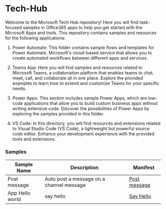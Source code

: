 # Tech-Hub

Welcome to the Microsoft Tech Hub repository! Here you will find task-focused samples in Office365 apps to help you get started with the Microsoft Apps and tools. This repository contains samples and resources for the following applications:

1. Power Automate: This folder contains sample flows and templates for Power Automate, Microsoft's cloud-based service that allows you to create automated workflows between different apps and services.

2. Teams App: Here you will find samples and resources related to Microsoft Teams, a collaboration platform that enables teams to chat, meet, call, and collaborate all in one place. Explore the provided examples to learn how to extend and customize Teams for your specific needs.

3. Power Apps: This section includes sample Power Apps, which are low-code applications that allow you to build custom business apps without writing extensive code. Discover the possibilities of Power Apps by exploring the samples provided in this folder.

4. VS Code: In this directory, you will find resources and extensions related to Visual Studio Code (VS Code), a lightweight but powerful source code editor. Enhance your development experience with the provided tools and extensions.

### Samples
| Sample Name | Description | Manifest |
|-------------|-------------|----------|
|Post message   | Auto post a message on a channel message | [Post message ](https://github.com/HumeraAkram/Tech-Hub/blob/main/Samples/Post%20messge/Post%20messge%20(2).zip) |
| App Hello world     | say hello | [Say Hello ](https://github.com/HumeraAkram/Tech-Hub/blob/main/Samples/hello%20msg/app-hello-world.zip) |
